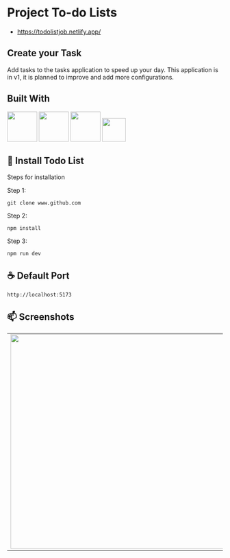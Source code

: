 # Project To-do Lists
- https://todolistjob.netlify.app/

## Create your Task

Add tasks to the tasks application to speed up your day.
This application is in v1, it is planned to improve and add more configurations.

## Built With

 <div>
    <img src="https://upload.wikimedia.org/wikipedia/commons/thumb/6/61/HTML5_logo_and_wordmark.svg/2048px-HTML5_logo_and_wordmark.svg.png" width="70" />
     <img src="https://upload.wikimedia.org/wikipedia/commons/6/6a/JavaScript-logo.png" width="70" />
     <img src="https://upload.wikimedia.org/wikipedia/commons/thumb/9/96/Sass_Logo_Color.svg/2560px-Sass_Logo_Color.svg.png" width="70" />
     <img src="https://upload.wikimedia.org/wikipedia/commons/thumb/d/d5/CSS3_logo_and_wordmark.svg/1200px-CSS3_logo_and_wordmark.svg.png" width="55" /> 
 </div>


## 🚀 Install Todo List

Steps for installation

Step 1:

```
git clone www.github.com
```

Step 2:

```
npm install
```
Step 3:
```
npm run dev
```

## ☕ Default Port

```
http://localhost:5173
```

## 📫 Screenshots

<table>
  <tr>
    <td valign="top"><img src="https://github.com/DavisJobs/prueba/blob/main/public/light.PNG?raw=true" width="500px"></td>
    <td valign="top"><img src="https://github.com/DavisJobs/prueba/blob/main/public/dark.PNG?raw=true" width="500px"></td>
  </tr>
</table>
